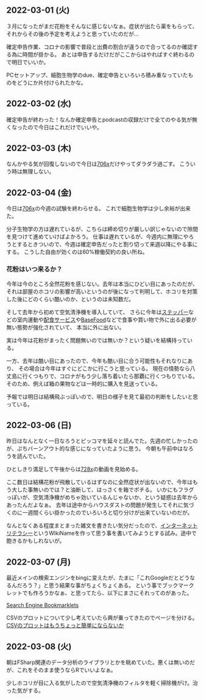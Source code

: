 ## 2022-03-01 (火)

３月になったがまだ花粉をそんなに感じないなぁ。症状が出たら薬をもらって、それからその後の予定を考えようと思っていたのだが…

確定申告作業、コロナの影響で普段と出費の割合が違うので合ってるのか確認する為に時間が掛かる。
あとは申告するだけだがここからはやればすぐ終わるので明日でいいか。

PCセットアップ、細胞生物学のdue、確定申告といろいろ積み重なっていたものをどうにか片付けられたかな。

## 2022-03-02 (水)

確定申告が終わった！なんか確定申告とpodcastの収録だけで全てのやる気が無くなったので今日はこれだけでいいや。

## 2022-03-03 (木)

なんかやる気が回復しないので今日は[706x](706x.md)だけやってダラダラ過ごす。
こういう時は無理しない。

## 2022-03-04 (金)

今日は[706x](706x.md)の今週の試験を終わらせる。
これで細胞生物学は少し余裕が出来た。

分子生物学の方は遅れているが、こちらは締め切りが厳しい訳じゃないので隙間を見つけて進めていけばよかろう。
仕事は遅れているが、今週内に無理にやろうとするときついので、今週は確定申告だったと割り切って来週以降にやる事にする。
こうした自由が効くのは60%稼働契約の良い所ね。

### 花粉はいつ来るか？

今年は今のところ全然花粉を感じない。去年は本当にひどい目にあったのだが、それは部屋のホコリの影響が高いというのが後になって判明して、ホコリを対策した後にどのくらい酷いのか、というのは未知数だ。

そして去年から初めて空気清浄機を導入していて、
さらに今年は[ステッパー](ステッパー.md)などの室内運動や[配食サービス](配食サービス.md)や[BaseFood](BaseFood.md)などで食事や買い物で外に出る必要が無い態勢が強化されていて、
本当に外に出ない。

実は今年は花粉がまったく問題無いのでは無いか？という疑いを結構持っている。

一方、去年は酷い目にあったので、今年も酷い目に合う可能性もそれなりにあり、
その場合は今年はすぐにどこかに行こうと思っている。
現在の情勢なら八丈島に行くつもりで、コロナがもう少し落ち着いたら那覇に行くつもりでいる。
そのため、例えば箱の果物などは一時的に購入を見送っている。

予報では明日は結構飛ぶっぽいので、明日の様子を見て最初の判断をしたいと思っている。

## 2022-03-06 (日)

昨日はなんとなく一日なろうとピッコマを延々と読んでた。先週の忙しかったのが、ぷちバーンアウト的な感じになっていたように思う。
今朝も午前中はなろうを読んでいた。

ひとしきり満足して午後からは[728x](728x.md)の動画を見始める。

ここ数日は結構花粉が飛散しているはずなのに全然症状が出ないので、今年はもう大した事無いのでは？と油断して、はっさくを箱でポチる。
いかにもフラグっぽいが、空気清浄機がめちゃ効いているんじゃないか、という疑惑は去年からあったんだよなぁ。
去年は途中からハウスダストの問題が発生してそれに気づくのに一週間くらい掛かったのでいろいろと切り分けが出来ていないのだが。

なんとなくある程度まとまった雑文を書きたい気分だったので、[インターネットリテラシー](インターネットリテラシー.md)というWIkiNameを作って思う事を書いてみようとする試み。途中で飽きるかもしれないが。

## 2022-03-07 (月)

最近メインの検索エンジンをbingに変えたが、たまに「これGoogleだとどうなるんだろう？」と思う結果な事がちょくちょくある。
という事でブックマークレットでも作ろうかなぁ、と思ってたら、以下にまさにそれってのがあった。

[Search Engine Bookmarklets](http://www.searchengineshowdown.com/bmlets/)

CSVのプロットについて少し考えていたら興が乗ってきたのでページを分ける。
[CSVのプロットはもうちょっと簡単にならないか](CSVのプロットはもうちょっと簡単にならないか.md)

## 2022-03-08 (火)

朝はFSharp関連のデータ分析のライブラリとかを眺めていた。悪くは無いのだが、これをそのまま使うならRでいいよなぁ。

少しホコリが目に入る気がしたので空気清浄機のフィルタを軽く掃除機がけ。治った気がする。